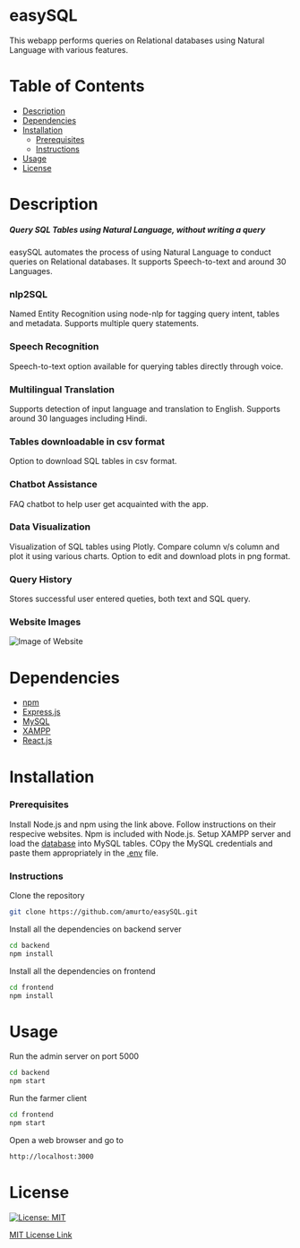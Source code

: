 # easySQL
This webapp performs queries on Relational databases using Natural Language with various features.

# Table of Contents

* [Description](https://github.com/amurto/easySQL#description)
* [Dependencies](https://github.com/amurto/easySQL#dependencies)
* [Installation](https://github.com/amurto/easySQL#installation)
  * [Prerequisites](https://github.com/amurto/easySQL#prerequisites)
  * [Instructions](https://github.com/amurto/easySQL#instructions)
* [Usage](https://github.com/amurto/easySQL#usage)
* [License](https://github.com/amurto/easySQL#license)

# Description

##### Query SQL Tables using Natural Language, without writing a query

easySQL automates the process of using Natural Language to conduct queries on Relational databases. It supports Speech-to-text and around 30 Languages.
  
### nlp2SQL
Named Entity Recognition using node-nlp for tagging query intent, tables and metadata.
Supports multiple query statements.

### Speech Recognition
Speech-to-text option available for querying tables directly through voice.

### Multilingual Translation
Supports detection of input language and translation to English.
Supports around 30 languages including Hindi.

### Tables downloadable in csv format
Option to download SQL tables in csv format.

### Chatbot Assistance
FAQ chatbot to help user get acquainted with the app.

### Data Visualization
Visualization of SQL tables using Plotly.
Compare column v/s column and plot it using various charts.
Option to edit and download plots in png format.

### Query History
Stores successful user entered queties, both text and SQL query.
 
### Website Images
![Image of Website](images/demo.jpg)


# Dependencies

* [npm](https://www.npmjs.com/)
* [Express.js](https://expressjs.com/)
* [MySQL](https://www.mysql.com/)
* [XAMPP](https://www.apachefriends.org/index.html)
* [React.js](https://reactjs.org/)

# Installation

### Prerequisites

Install Node.js and npm using the link above. Follow instructions on their respecive websites. Npm is included with Node.js. Setup XAMPP server and load the [database](https://github.com/amurto/easySQL/blob/master/backend/database/nodemysql.sql) into MySQL tables. COpy the MySQL credentials and paste them appropriately in the [.env](https://github.com/amurto/easySQL/blob/master/backend/.env) file.

### Instructions

Clone the repository
```bash
git clone https://github.com/amurto/easySQL.git
```

Install all the dependencies on backend server
```bash
cd backend 
npm install
```

Install all the dependencies on frontend
```bash
cd frontend
npm install
```

# Usage

Run the admin server on port 5000
```bash
cd backend
npm start
```

Run the farmer client
```bash
cd frontend
npm start
```

Open a web browser and go to
```bash
http://localhost:3000
```

# License

[![License: MIT](https://img.shields.io/badge/License-MIT-yellow.svg)](https://opensource.org/licenses/MIT)

[MIT License Link](https://github.com/amurto/easySQL/blob/master/LICENSE)